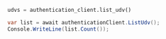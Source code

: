 ```python
udvs = authentication_client.list_udv()
```

```csharp
var list = await authenticationClient.ListUdv();
Console.WriteLine(list.Count());
```

```java

```

```php

```

